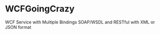 WCFGoingCrazy
=============

WCF Service with Multiple Bindings SOAP/WSDL and RESTful with XML or JSON format
